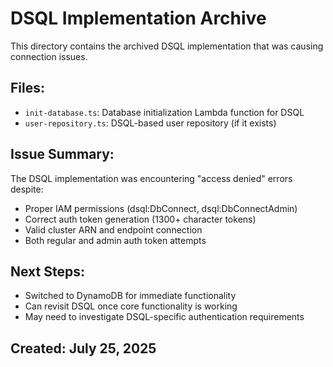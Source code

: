 # DSQL Implementation Archive

This directory contains the archived DSQL implementation that was causing connection issues.

## Files:
- `init-database.ts`: Database initialization Lambda function for DSQL
- `user-repository.ts`: DSQL-based user repository (if it exists)

## Issue Summary:
The DSQL implementation was encountering "access denied" errors despite:
- Proper IAM permissions (dsql:DbConnect, dsql:DbConnectAdmin)
- Correct auth token generation (1300+ character tokens)
- Valid cluster ARN and endpoint connection
- Both regular and admin auth token attempts

## Next Steps:
- Switched to DynamoDB for immediate functionality
- Can revisit DSQL once core functionality is working
- May need to investigate DSQL-specific authentication requirements

## Created: July 25, 2025
